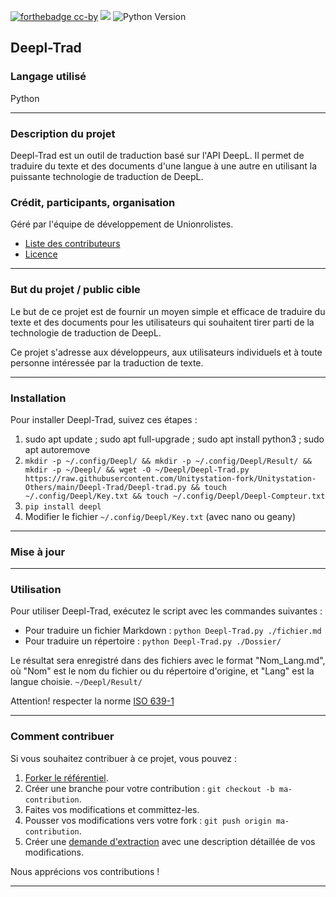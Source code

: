 [![forthebadge cc-by](https://licensebuttons.net/l/by-nc-sa/4.0/88x31.png)](https://creativecommons.org/licenses/by/4.0)
[![](https://img.shields.io/badge/Discord-7289DA?style=for-the-badge&logo=discord&logoColor=white)](https://discord.gg/tyJX8dx)
![Python Version](https://img.shields.io/badge/Python-3.8-blue)
## Deepl-Trad

### Langage utilisé

Python

-------------

### Description du projet

Deepl-Trad est un outil de traduction basé sur l'API DeepL. Il permet de traduire du texte et des documents d'une langue à une autre en utilisant la puissante technologie de traduction de DeepL.

### Crédit, participants, organisation

Géré par l'équipe de développement de Unionrolistes.

- [Liste des contributeurs](Credit.md)
- [Licence](Licence.md)

-------------

### But du projet / public cible

Le but de ce projet est de fournir un moyen simple et efficace de traduire du texte et des documents pour les utilisateurs qui souhaitent tirer parti de la technologie de traduction de DeepL.

Ce projet s'adresse aux développeurs, aux utilisateurs individuels et à toute personne intéressée par la traduction de texte.

-------------

### Installation

Pour installer Deepl-Trad, suivez ces étapes :

1. sudo apt update ; sudo apt full-upgrade ; sudo apt install python3 ; sudo apt autoremove
1. `mkdir -p ~/.config/Deepl/ && mkdir -p ~/.config/Deepl/Result/ && mkdir -p ~/Deepl/ && wget -O ~/Deepl/Deepl-Trad.py https://raw.githubusercontent.com/Unitystation-fork/Unitystation-Others/main/Deepl-Trad/Deepl-trad.py && touch ~/.config/Deepl/Key.txt && touch ~/.config/Deepl/Deepl-Compteur.txt`
3. `pip install deepl`
4. Modifier le fichier `~/.config/Deepl/Key.txt` (avec nano ou geany)

-------------

### Mise à jour


-------------

### Utilisation

Pour utiliser Deepl-Trad, exécutez le script avec les commandes suivantes :

- Pour traduire un fichier Markdown : `python Deepl-Trad.py ./fichier.md`
- Pour traduire un répertoire : `python Deepl-Trad.py ./Dossier/`

Le résultat sera enregistré dans des fichiers avec le format "Nom_Lang.md", où "Nom" est le nom du fichier ou du répertoire d'origine, et "Lang" est la langue choisie.
`~/Deepl/Result/`

Attention! respecter la norme [ISO 639-1](https://fr.wikipedia.org/wiki/Liste_des_codes_ISO_639-1)

---

### Comment contribuer

Si vous souhaitez contribuer à ce projet, vous pouvez :

1. [Forker le référentiel](https://github.com/votre-utilisateur/Deepl-Trad/fork).
2. Créer une branche pour votre contribution : `git checkout -b ma-contribution`.
3. Faites vos modifications et committez-les.
4. Pousser vos modifications vers votre fork : `git push origin ma-contribution`.
5. Créer une [demande d'extraction](https://github.com/votre-utilisateur/Deepl-Trad/compare) avec une description détaillée de vos modifications.

Nous apprécions vos contributions !

-------------
